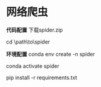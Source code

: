 # 网络爬虫

**代码配置**
下载spider.zip

cd \path\to\spider

**环境配置**
conda env create -n spider

conda activate spider

pip install -r requirements.txt
